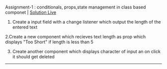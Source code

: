 Assignment-1 : conditionals, props,state management in class based componet |  [Solution Live](https://react-wr88pt.stackblitz.io/)


1. Create a input field with a change listener which output the length of the entered text


2.Create a new component which recieves text length as prop which displays "Too Short" if length is less than 5 


3. Create another component which displays character of input an on click it should get deleted

------------------------------------------------------------------------------------
